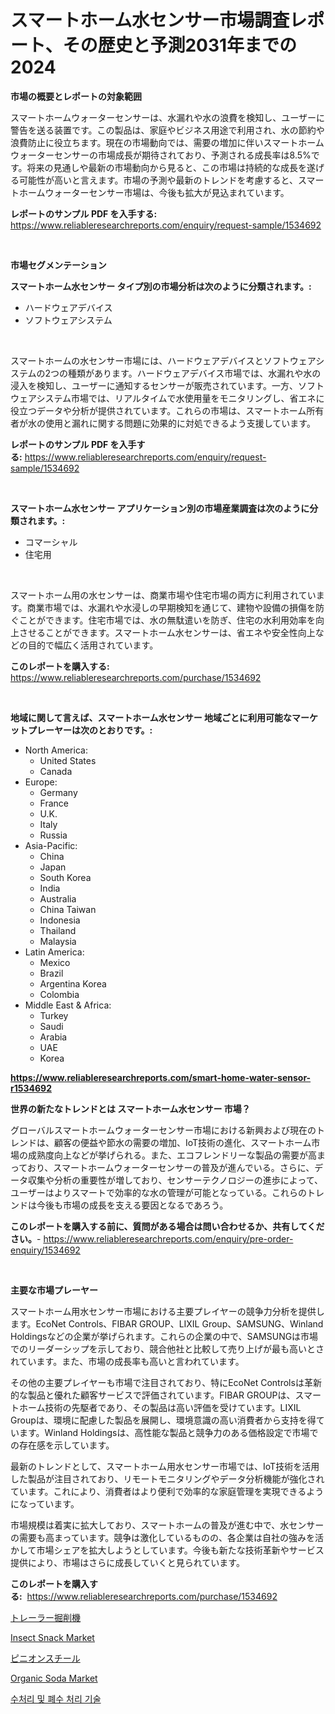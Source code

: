 <p><h1>スマートホーム水センサー市場調査レポート、その歴史と予測2031年までの2024</h1></p><p><strong>市場の概要とレポートの対象範囲</strong></p>
<p><p>スマートホームウォーターセンサーは、水漏れや水の浪費を検知し、ユーザーに警告を送る装置です。この製品は、家庭やビジネス用途で利用され、水の節約や浪費防止に役立ちます。現在の市場動向では、需要の増加に伴いスマートホームウォーターセンサーの市場成長が期待されており、予測される成長率は8.5%です。将来の見通しや最新の市場動向から見ると、この市場は持続的な成長を遂げる可能性が高いと言えます。市場の予測や最新のトレンドを考慮すると、スマートホームウォーターセンサー市場は、今後も拡大が見込まれています。</p></p>
<p><strong>レポートのサンプル PDF を入手する:</strong> <a href="https://www.reliableresearchreports.com/enquiry/request-sample/1534692">https://www.reliableresearchreports.com/enquiry/request-sample/1534692</a></p>
<p>&nbsp;</p>
<p><strong>市場セグメンテーション</strong></p>
<p><strong>スマートホーム水センサー タイプ別の市場分析は次のように分類されます。:</strong></p>
<p><ul><li>ハードウェアデバイス</li><li>ソフトウェアシステム</li></ul></p>
<p>&nbsp;</p>
<p><p>スマートホームの水センサー市場には、ハードウェアデバイスとソフトウェアシステムの2つの種類があります。ハードウェアデバイス市場では、水漏れや水の浸入を検知し、ユーザーに通知するセンサーが販売されています。一方、ソフトウェアシステム市場では、リアルタイムで水使用量をモニタリングし、省エネに役立つデータや分析が提供されています。これらの市場は、スマートホーム所有者が水の使用と漏れに関する問題に効果的に対処できるよう支援しています。</p></p>
<p><strong>レポートのサンプル PDF を入手する:</strong>&nbsp;<a href="https://www.reliableresearchreports.com/enquiry/request-sample/1534692">https://www.reliableresearchreports.com/enquiry/request-sample/1534692</a></p>
<p>&nbsp;</p>
<p><strong> スマートホーム水センサー アプリケーション別の市場産業調査は次のように分類されます。:</strong></p>
<p><ul><li>コマーシャル</li><li>住宅用</li></ul></p>
<p>&nbsp;</p>
<p><p>スマートホーム用の水センサーは、商業市場や住宅市場の両方に利用されています。商業市場では、水漏れや水浸しの早期検知を通じて、建物や設備の損傷を防ぐことができます。住宅市場では、水の無駄遣いを防ぎ、住宅の水利用効率を向上させることができます。スマートホーム水センサーは、省エネや安全性向上などの目的で幅広く活用されています。</p></p>
<p><strong>このレポートを購入する:</strong>&nbsp; <a href="https://www.reliableresearchreports.com/purchase/1534692">https://www.reliableresearchreports.com/purchase/1534692</a></p>
<p>&nbsp;</p>
<p><strong>地域に関して言えば、スマートホーム水センサー 地域ごとに利用可能なマーケットプレーヤーは次のとおりです。:</strong></p>
<p><ul>
    <li>
        North America:
        <ul>
            <li>United States</li>
            <li>Canada</li>
        </ul>
    </li>
    <li>
        Europe:
        <ul>
            <li>Germany</li>
            <li>France</li>
            <li>U.K.</li>
            <li>Italy</li>
            <li>Russia</li>
        </ul>
    </li>
    <li>
        Asia-Pacific:
        <ul>
            <li>China</li>
            <li>Japan</li>
            <li>South Korea</li>
            <li>India</li>
            <li>Australia</li>
            <li>China Taiwan</li>
            <li>Indonesia</li>
            <li>Thailand</li>
            <li>Malaysia</li>
        </ul>
    </li>
    <li>
        Latin America:
        <ul>
            <li>Mexico</li>
            <li>Brazil</li>
            <li>Argentina Korea</li>
            <li>Colombia</li>
        </ul>
    </li>
    <li>
        Middle East & Africa:
        <ul>
            <li>Turkey</li>
            <li>Saudi</li>
            <li>Arabia</li>
            <li>UAE</li>
            <li>Korea</li>
        </ul>
    </li>
    </ul></p>
<p><strong><a href="https://www.reliableresearchreports.com/smart-home-water-sensor-r1534692">https://www.reliableresearchreports.com/smart-home-water-sensor-r1534692</a></strong>&nbsp;</p>
<p><strong>世界の新たなトレンドとは スマートホーム水センサー 市場？</strong></p>
<p><p>グローバルスマートホームウォーターセンサー市場における新興および現在のトレンドは、顧客の便益や節水の需要の増加、IoT技術の進化、スマートホーム市場の成熟度向上などが挙げられる。また、エコフレンドリーな製品の需要が高まっており、スマートホームウォーターセンサーの普及が進んでいる。さらに、データ収集や分析の重要性が増しており、センサーテクノロジーの進歩によって、ユーザーはよりスマートで効率的な水の管理が可能となっている。これらのトレンドは今後も市場の成長を支える要因となるであろう。</p></p>
<p><strong>このレポートを購入する前に、質問がある場合は問い合わせるか、共有してください。</strong>- <a href="https://www.reliableresearchreports.com/enquiry/pre-order-enquiry/1534692">https://www.reliableresearchreports.com/enquiry/pre-order-enquiry/1534692</a></p>
<p>&nbsp;</p>
<p><strong>主要な市場プレーヤー</strong></p>
<p><p>スマートホーム用水センサー市場における主要プレイヤーの競争力分析を提供します。EcoNet Controls、FIBAR GROUP、LIXIL Group、SAMSUNG、Winland Holdingsなどの企業が挙げられます。これらの企業の中で、SAMSUNGは市場でのリーダーシップを示しており、競合他社と比較して売り上げが最も高いとされています。また、市場の成長率も高いと言われています。</p><p>その他の主要プレイヤーも市場で注目されており、特にEcoNet Controlsは革新的な製品と優れた顧客サービスで評価されています。FIBAR GROUPは、スマートホーム技術の先駆者であり、その製品は高い評価を受けています。LIXIL Groupは、環境に配慮した製品を展開し、環境意識の高い消費者から支持を得ています。Winland Holdingsは、高性能な製品と競争力のある価格設定で市場での存在感を示しています。</p><p>最新のトレンドとして、スマートホーム用水センサー市場では、IoT技術を活用した製品が注目されており、リモートモニタリングやデータ分析機能が強化されています。これにより、消費者はより便利で効率的な家庭管理を実現できるようになっています。</p><p>市場規模は着実に拡大しており、スマートホームの普及が進む中で、水センサーの需要も高まっています。競争は激化しているものの、各企業は自社の強みを活かして市場シェアを拡大しようとしています。今後も新たな技術革新やサービス提供により、市場はさらに成長していくと見られています。</p></p>
<p><strong>このレポートを購入する:</strong>&nbsp;&nbsp;<a href="https://www.reliableresearchreports.com/purchase/1534692">https://www.reliableresearchreports.com/purchase/1534692</a></p>
<p><p><a href="https://github.com/mohamedbakry57/Market-Research-Report-List-3/blob/main/271363117865.md">トレーラー掘削機</a></p><p><a href="https://www.linkedin.com/pulse/insect-snack-market-insights-players-forecast-till-2031-mileele-bqhuc?trackingId=VSS%2B3amXHmWbC6ng9ZqfGg%3D%3D">Insect Snack Market</a></p><p><a href="https://medium.com/@joanne.scott9078/pinion-steel-market-%E5%B8%82%E5%A0%B4%E3%82%B7%E3%82%A7%E3%82%A2-%E5%B8%82%E5%A0%B4%E5%8B%95%E5%90%91-%E5%B0%86%E6%9D%A5%E3%81%AE%E6%88%90%E9%95%B7%E3%81%AE%E6%8E%A2%E7%B4%A2-67ae7bed8c8e">ピニオンスチール</a></p><p><a href="https://github.com/singletonthaxterkelliehr2df/Market-Research-Report-List-1/blob/main/organic-soda-market.md">Organic Soda Market</a></p><p><a href="https://medium.com/@josefarice/%EB%AC%BC-%EB%B0%8F-%ED%8F%90%EC%88%98-%EC%B2%98%EB%A6%AC-%EA%B8%B0%EC%88%A0-%EC%8B%9C%EC%9E%A5-%EC%9D%B8%EC%82%AC%EC%9D%B4%ED%8A%B8-%EC%8B%9C%EC%9E%A5-%EB%8F%99%ED%96%A5-%EC%84%B1%EC%9E%A5-2024%EB%85%84%EB%B6%80%ED%84%B0-2031%EB%85%84%EA%B9%8C%EC%A7%80-%EC%98%88%EC%B8%A1%EB%90%9C-%EA%B2%83-c2fdd9aef7eb">수처리 및 폐수 처리 기술</a></p></p>